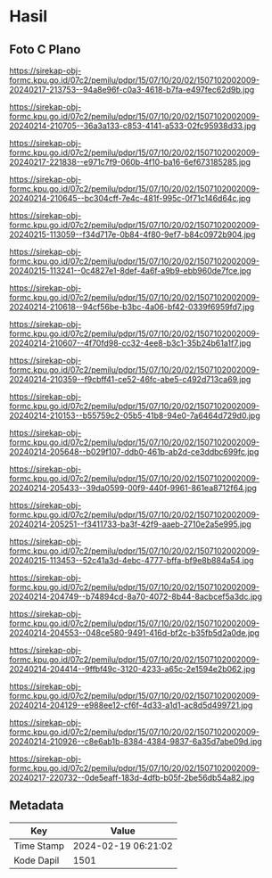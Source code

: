 # Hasil

## Foto C Plano

https://sirekap-obj-formc.kpu.go.id/07c2/pemilu/pdpr/15/07/10/20/02/1507102002009-20240217-213753--94a8e96f-c0a3-4618-b7fa-e497fec62d9b.jpg

https://sirekap-obj-formc.kpu.go.id/07c2/pemilu/pdpr/15/07/10/20/02/1507102002009-20240214-210705--36a3a133-c853-4141-a533-02fc95938d33.jpg

https://sirekap-obj-formc.kpu.go.id/07c2/pemilu/pdpr/15/07/10/20/02/1507102002009-20240217-221838--e971c7f9-060b-4f10-ba16-6ef673185285.jpg

https://sirekap-obj-formc.kpu.go.id/07c2/pemilu/pdpr/15/07/10/20/02/1507102002009-20240214-210645--bc304cff-7e4c-481f-995c-0f71c146d64c.jpg

https://sirekap-obj-formc.kpu.go.id/07c2/pemilu/pdpr/15/07/10/20/02/1507102002009-20240215-113059--f34d717e-0b84-4f80-9ef7-b84c0972b904.jpg

https://sirekap-obj-formc.kpu.go.id/07c2/pemilu/pdpr/15/07/10/20/02/1507102002009-20240215-113241--0c4827e1-8def-4a6f-a9b9-ebb960de7fce.jpg

https://sirekap-obj-formc.kpu.go.id/07c2/pemilu/pdpr/15/07/10/20/02/1507102002009-20240214-210618--94cf56be-b3bc-4a06-bf42-0339f6959fd7.jpg

https://sirekap-obj-formc.kpu.go.id/07c2/pemilu/pdpr/15/07/10/20/02/1507102002009-20240214-210607--4f70fd98-cc32-4ee8-b3c1-35b24b61a1f7.jpg

https://sirekap-obj-formc.kpu.go.id/07c2/pemilu/pdpr/15/07/10/20/02/1507102002009-20240214-210359--f9cbff41-ce52-46fc-abe5-c492d713ca69.jpg

https://sirekap-obj-formc.kpu.go.id/07c2/pemilu/pdpr/15/07/10/20/02/1507102002009-20240214-210153--b55759c2-05b5-41b8-94e0-7a6464d729d0.jpg

https://sirekap-obj-formc.kpu.go.id/07c2/pemilu/pdpr/15/07/10/20/02/1507102002009-20240214-205648--b029f107-ddb0-461b-ab2d-ce3ddbc699fc.jpg

https://sirekap-obj-formc.kpu.go.id/07c2/pemilu/pdpr/15/07/10/20/02/1507102002009-20240214-205433--39da0599-00f9-440f-9961-861ea8712f64.jpg

https://sirekap-obj-formc.kpu.go.id/07c2/pemilu/pdpr/15/07/10/20/02/1507102002009-20240214-205251--f3411733-ba3f-42f9-aaeb-2710e2a5e995.jpg

https://sirekap-obj-formc.kpu.go.id/07c2/pemilu/pdpr/15/07/10/20/02/1507102002009-20240215-113453--52c41a3d-4ebc-4777-bffa-bf9e8b884a54.jpg

https://sirekap-obj-formc.kpu.go.id/07c2/pemilu/pdpr/15/07/10/20/02/1507102002009-20240214-204749--b74894cd-8a70-4072-8b44-8acbcef5a3dc.jpg

https://sirekap-obj-formc.kpu.go.id/07c2/pemilu/pdpr/15/07/10/20/02/1507102002009-20240214-204553--048ce580-9491-416d-bf2c-b35fb5d2a0de.jpg

https://sirekap-obj-formc.kpu.go.id/07c2/pemilu/pdpr/15/07/10/20/02/1507102002009-20240214-204414--9ffbf49c-3120-4233-a65c-2e1594e2b062.jpg

https://sirekap-obj-formc.kpu.go.id/07c2/pemilu/pdpr/15/07/10/20/02/1507102002009-20240214-204129--e988ee12-cf6f-4d33-a1d1-ac8d5d499721.jpg

https://sirekap-obj-formc.kpu.go.id/07c2/pemilu/pdpr/15/07/10/20/02/1507102002009-20240214-210926--c8e6ab1b-8384-4384-9837-6a35d7abe09d.jpg

https://sirekap-obj-formc.kpu.go.id/07c2/pemilu/pdpr/15/07/10/20/02/1507102002009-20240217-220732--0de5eaff-183d-4dfb-b05f-2be56db54a82.jpg


## Metadata

| Key        | Value               |
| ---------- | ------------------- |
| Time Stamp | 2024-02-19 06:21:02 |
| Kode Dapil | 1501                |



